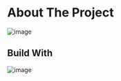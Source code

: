 # About The Project

![image](https://user-images.githubusercontent.com/98813616/191078415-a35904b6-c092-4767-9a51-d2accc9ec3f4.png)



## Build With

![image](https://user-images.githubusercontent.com/98813616/191078887-ce0bc492-9e36-4e82-820f-d36dff94f68e.png)
